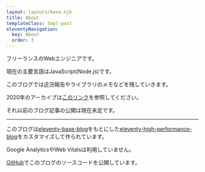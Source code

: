 ```yaml
---
layout: layouts/base.njk
title: About
templateClass: tmpl-post
eleventyNavigation:
  key: About
  order: 3
---
```


フリーランスのWebエンジニアです。

現在の主要言語はJavaScript(Node.js)です。

このブログでは近況報告やライブラリのメモなどを残していきます。

2020年のアーカイブは[このリンク](https://2020.seiichiyonezawa.com/)を参照してください。

それ以前のブログ記事の公開は現在未定です。

---

このブログは[eleventy-base-blog](https://github.com/11ty/eleventy-base-blog)をもとにした[eleventy-high-performance-blog](https://www.industrialempathy.com/posts/eleventy-high-performance-blog/)をカスタマイズして作られています。

Google AnalyticsやWeb Vitalsは利用していません。

[GitHub](https://github.com/nzwsch/v4.seiichiyonezawa.com)でこのブログのソースコードを公開しています。
